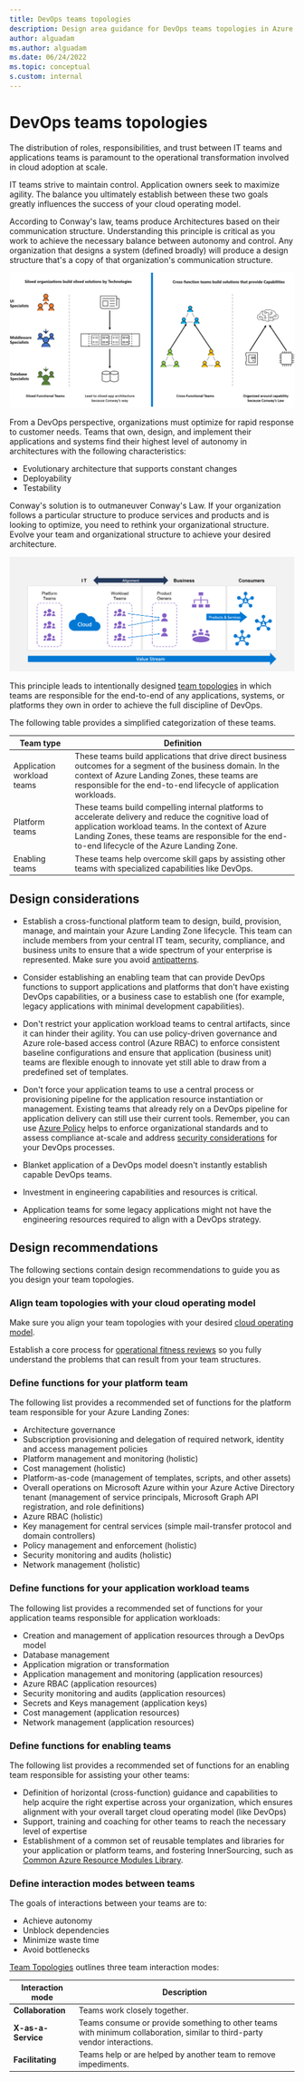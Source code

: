 ```yaml
---
title: DevOps teams topologies
description: Design area guidance for DevOps teams topologies in Azure Landing Zones
author: alguadam
ms.author: alguadam
ms.date: 06/24/2022
ms.topic: conceptual
s.custom: internal
---
```


# DevOps teams topologies

The distribution of roles, responsibilities, and trust between IT teams and applications teams is paramount to the operational transformation involved in cloud adoption at scale.

IT teams strive to maintain control. Application owners seek to maximize agility. The balance you ultimately establish between these two goals greatly influences the success of your cloud operating model.

According to Conway's law, teams produce Architectures based on their communication structure. Understanding this principle is critical as you work to achieve the necessary balance between autonomy and control. Any organization that designs a system (defined broadly) will produce a design structure that's a copy of that organization's communication structure.

![Diagram illustrating Conway's Law.](./media/conways-law.png)


From a DevOps perspective, organizations must optimize for rapid response to customer needs. Teams that own, design, and implement their applications and systems find their highest level of autonomy in architectures with the following characteristics:

- Evolutionary architecture that supports constant changes
- Deployability
- Testability

Conway's solution is to outmaneuver Conway's Law. If your organization follows a particular structure to produce services and products and is looking to optimize, you need to rethink your organizational structure. Evolve your team and organizational structure to achieve your desired architecture.

![Diagram of Reverse Conway Maneuver.](./media/reverse-conway-maneuver.png)


This principle leads to intentionally designed [team topologies](https://teamtopologies.com/) in which teams are responsible for the end-to-end of any applications, systems, or platforms they own in order to achieve the full discipline of DevOps.

The following table provides a simplified categorization of these teams.

| Team type | Definition
| - | - |
| Application workload teams | These teams build applications that drive direct business outcomes for a segment of the business domain. In the context of Azure Landing Zones, these teams are responsible for the end-to-end lifecycle of application workloads.
| Platform teams | These teams build compelling internal platforms to accelerate delivery and reduce the cognitive load of application workload teams. In the context of Azure Landing Zones, these teams are responsible for the end-to-end lifecycle of the Azure Landing Zone.
| Enabling teams | These teams help overcome skill gaps by assisting other teams with specialized capabilities like DevOps.

## Design considerations

- Establish a cross-functional platform team to design, build, provision, manage, and maintain your Azure Landing Zone lifecycle. This team can include members from your central IT team, security, compliance, and business units to ensure that a wide spectrum of your enterprise is represented. Make sure you avoid [antipatterns](../../antipatterns/ready-antipatterns.md#antipattern-become-a-cloud-provider).

- Consider establishing an enabling team that can provide DevOps functions to support applications and platforms that don't have existing DevOps capabilities, or a business case to establish one (for example, legacy applications with minimal development capabilities).

- Don't restrict your application workload teams to central artifacts, since it can hinder their agility. You can use policy-driven governance and Azure role-based access control (Azure RBAC) to enforce consistent baseline configurations and ensure that application (business unit) teams are flexible enough to innovate yet still able to draw from a predefined set of templates.

- Don't force your application teams to use a central process or provisioning pipeline for the application resource instantiation or management. Existing teams that already rely on a DevOps pipeline for application delivery can still use their current tools. Remember, you can use [Azure Policy](/azure/governance/policy/overview) helps to enforce organizational standards and to assess compliance at-scale and address [security considerations](./security-considerations-overview.md) for your DevOps processes.

- Blanket application of a DevOps model doesn't instantly establish capable DevOps teams.

- Investment in engineering capabilities and resources is critical.

- Application teams for some legacy applications might not have the engineering resources required to align with a DevOps strategy.

## Design recommendations

The following sections contain design recommendations to guide you as you design your team topologies.

### Align team topologies with your cloud operating model

Make sure you align your team topologies with your desired [cloud operating model](../../get-started/org-alignment.md).

Establish a core process for [operational fitness reviews](../../manage/operational-fitness-review.md) so you fully understand the problems that can result from your team structures.

### Define functions for your platform team

The following list provides a recommended set of functions for the platform team responsible for your Azure Landing Zones:

- Architecture governance
- Subscription provisioning and delegation of required network, identity and access management policies
- Platform management and monitoring (holistic)
- Cost management (holistic)
- Platform-as-code (management of templates, scripts, and other assets)
- Overall operations on Microsoft Azure within your Azure Active Directory tenant (management of service principals, Microsoft Graph API registration, and role definitions)
- Azure RBAC (holistic)
- Key management for central services (simple mail-transfer protocol and domain controllers)
- Policy management and enforcement (holistic)
- Security monitoring and audits (holistic)
- Network management (holistic)
    
### Define functions for your application workload teams

The following list provides a recommended set of functions for your application teams responsible for application workloads:

- Creation and management of application resources through a DevOps model
- Database management
- Application migration or transformation
- Application management and monitoring (application resources)
- Azure RBAC (application resources)
- Security monitoring and audits (application resources)
- Secrets and Keys management (application keys)
- Cost management (application resources)
- Network management (application resources)

### Define functions for enabling teams

The following list provides a recommended set of functions for an enabling team responsible for assisting your other teams:

- Definition of horizontal (cross-function) guidance and capabilities to help acquire the right expertise across your organization, which ensures alignment with your overall target cloud operating model (like DevOps)
- Support, training and coaching for other teams to reach the necessary level of expertise
- Establishment of a common set of reusable templates and libraries for your application or platform teams, and fostering InnerSourcing, such as [Common Azure Resource Modules Library](https://github.com/azure/resourcemodules).

### Define interaction modes between teams

The goals of interactions between your teams are to:

- Achieve autonomy
- Unblock dependencies
- Minimize waste time
- Avoid bottlenecks

[Team Topologies](https://teamtopologies.com/) outlines three team interaction modes:

| Interaction mode | Description |
| - | - |
| **Collaboration** | Teams work closely together. |
| **X-as-a-Service** | Teams consume or provide something to other teams with minimum collaboration, similar to third-party vendor interactions. |
| **Facilitating** | Teams help or are helped by another team to remove impediments. |


